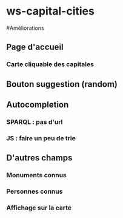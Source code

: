 # ws-capital-cities

#Améliorations
## Page d'accueil
### Carte cliquable des capitales

## Bouton suggestion (random)

## Autocompletion
### SPARQL : pas d'url
### JS : faire un peu de trie

## D'autres champs
### Monuments connus
### Personnes connus
### Affichage sur la carte
